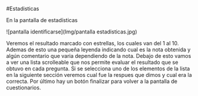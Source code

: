 #Estadisticas



En la pantalla de estadísticas 

![pantalla identificarse](Img/pantalla estadisticas.jpg)

Veremos el resultado marcado con estrellas, los cuales van del 1 al 10. Ademas de esto una pequeña leyenda indicando cual es la nota obtenida y algún comentario que varia dependiendo de la nota. Debajo de esto vamos a ver una lista scrolleable que nos permite evaluar el resultado que se obtuvo en cada pregunta. Si se selecciona uno de los elementos de la lista en la siguiente sección veremos cual fue la respues que dimos y cual era la correcta. Por último hay un botón finalizar para volver a la pantalla de cuestionarios.

